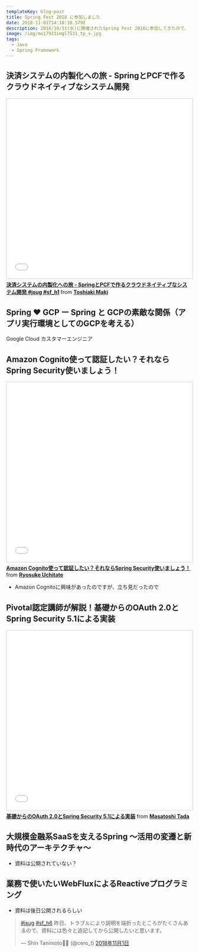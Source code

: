 ```yaml
---
templateKey: blog-post
title: Spring Fest 2018 に参加しました
date: 2018-11-01T14:18:10.579Z
description: 2018/10/31(水)に開催されたSpring Fest 2018に参加してきたので、
image: /img/mo17923imgl7531_tp_v.jpg
tags:
  - Java
  - Spring Framework
---
```

## 決済システムの内製化への旅 - SpringとPCFで作るクラウドネイティブなシステム開発

<iframe src="//www.slideshare.net/slideshow/embed_code/key/dmcfSdQTKVO4YJ" width="595" height="485" frameborder="0" marginwidth="0" marginheight="0" scrolling="no" style="border:1px solid #CCC; border-width:1px; margin-bottom:5px; max-width: 100%;" allowfullscreen> </iframe> <div style="margin-bottom:5px"> <strong> <a href="//www.slideshare.net/makingx/springpcf-jsug-sfh1" title="決済システムの内製化への旅 - SpringとPCFで作るクラウドネイティブなシステム開発 #jsug #sf_h1" target="_blank">決済システムの内製化への旅 - SpringとPCFで作るクラウドネイティブなシステム開発 #jsug #sf_h1</a> </strong> from <strong><a href="https://www.slideshare.net/makingx" target="_blank">Toshiaki Maki</a></strong> </div>

## Spring ♥ GCP ー Spring と GCPの素敵な関係（アプリ実行環境としてのGCPを考える）

Google Cloud カスタマーエンジニア 


## Amazon Cognito使って認証したい？それならSpring Security使いましょう！

<iframe src="//www.slideshare.net/slideshow/embed_code/key/YFLUuK6Rvrq6z" width="595" height="485" frameborder="0" marginwidth="0" marginheight="0" scrolling="no" style="border:1px solid #CCC; border-width:1px; margin-bottom:5px; max-width: 100%;" allowfullscreen> </iframe> <div style="margin-bottom:5px"> <strong> <a href="//www.slideshare.net/RyosukeUchitate/amazon-cognitospring-security" title="Amazon Cognito使って認証したい？それならSpring Security使いましょう！" target="_blank">Amazon Cognito使って認証したい？それならSpring Security使いましょう！</a> </strong> from <strong><a href="https://www.slideshare.net/RyosukeUchitate" target="_blank">Ryosuke Uchitate</a></strong> </div>

* Amazon Cognitoに興味があったのですが、立ち見だったので

## Pivotal認定講師が解説！基礎からのOAuth 2.0とSpring Security 5.1による実装

<iframe src="//www.slideshare.net/slideshow/embed_code/key/oOCIFtf4qthmDB" width="595" height="485" frameborder="0" marginwidth="0" marginheight="0" scrolling="no" style="border:1px solid #CCC; border-width:1px; margin-bottom:5px; max-width: 100%;" allowfullscreen> </iframe> <div style="margin-bottom:5px"> <strong> <a href="//www.slideshare.net/masatoshitada7/oauth-20spring-security-51-121418814" title="基礎からのOAuth 2.0とSpring Security 5.1による実装" target="_blank">基礎からのOAuth 2.0とSpring Security 5.1による実装</a> </strong> from <strong><a href="https://www.slideshare.net/masatoshitada7" target="_blank">Masatoshi Tada</a></strong> </div>

## 大規模金融系SaaSを支えるSpring ～活用の変遷と新時代のアーキテクチャ～

* 資料は公開されていない？

## 業務で使いたいWebFluxによるReactiveプログラミング

* 資料は後日公開されるらしい
<blockquote class="twitter-tweet" data-lang="ja"><p lang="ja" dir="ltr"><a href="https://twitter.com/hashtag/jsug?src=hash&amp;ref_src=twsrc%5Etfw">#jsug</a> <a href="https://twitter.com/hashtag/sf_h6?src=hash&amp;ref_src=twsrc%5Etfw">#sf_h6</a> 昨日、トラブルにより説明を端折ったところがたくさんあるので、資料には色々と追記してから公開したいと思います。</p>&mdash; Shin Tanimoto🦊🤘 (@cero_t) <a href="https://twitter.com/cero_t/status/1057834350501257216?ref_src=twsrc%5Etfw">2018年11月1日</a></blockquote>
<script async src="https://platform.twitter.com/widgets.js" charset="utf-8"></script>

